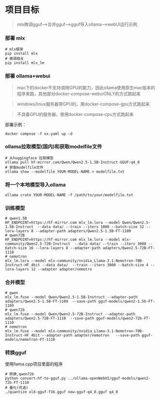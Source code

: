 # 项目目标
> mlx微调gguf-->合并gguf-->gguf导入ollama-->webUI运行示例

### 部署 mlx
```
# mlx框架
pip install mlx
# 微调相关
pip install mlx_lm
```

### 部署 ollama+webui
> mac下的docker不支持调用GPU的能力，因此ollama使用原生mac版本的程序来跑，其他部分docker-compose-webuiONLY的方式跑起来

> windows/linux服务器带GPU的，用docker-compose-gpu方式跑起来

> 不具备GPU的服务器，使用docker-compose-cpu方式跑起来

部署示例：
```
docker compose -f xx.yaml up -d
```

### ollama拉取模型(国内)和获取modelfile文件

```
# 从huggingface 拉取模型
ollama pull hf-mirror.com/Qwen/Qwen2.5-1.5B-Instruct-GGUF:q4_0
# 获取modelfile文件
ollama show --modelfile YOUR-MODEL-NAME > modelfile.txt
```

### 将一个本地模型导入ollama
```
ollama crate YOUR-MODEL-NAME -f /path/to/your/modelfile.txt
```

### 训练模型
```
# qwen1.5B
HF_ENDPOINT=https://hf-mirror.com mlx_lm.lora --model Qwen/Qwen2.5-1.5B-Instruct  --data data/ --train --iters 1000 --batch-size 32 --lora-layers 8 --adapter-path adapters/Qwen2.5-1.5B-FT-1109
# qwen72B
HF_ENDPOINT=https://hf-mirror.com mlx_lm.lora --model mlx-community/Qwen2.5-72B-Instruct  --data data/ --train --iters 3000 --batch-size 16 --lora-layers 8 --adapter-path adapters/Qwen2.5-72B-FT-1110
# nemotron
mlx_lm.lora --model mlx-community/nvidia_Llama-3.1-Nemotron-70B-Instruct-HF_4bit --data data/  --train --iters 3000 --batch-size 4 --lora-layers 12 --adapter adapter/nemotro
```

### 合并模型
```
# qwen
mlx_lm.fuse --model Qwen/Qwen2.5-1.5B-Instruct --adapter-path adapters/Qwen2.5-1.5B-FT-1109  --save-path gguf-models/qwen2-1.5b-FT-1109
# qwen72b
mlx_lm.fuse --model Qwen/Qwen2.5-72B-Instruct --adapter-path adapters/Qwen2.5-72B-FT-1110  --save-path gguf-models/qwen2-72b-FT-1110
# nemotron
mlx_lm.fuse --model mlx-community/nvidia_Llama-3.1-Nemotron-70B-Instruct-HF_4bit --adapter-path adapter/nemotron   --save-path gguf-models/nemotron-FT-1110
```
### 转换gguf
使用llama.cpp项目里面的程序
```
# 转换,qwen72b
python convert-hf-to-gguf.py ../ollama-openWebUI/gguf-models/qwen2-72b-FT-1110
# 量化(可选)
./quantize old-gguf-f16.gguf new-gguf-q4_0.gguf q4_0
```
